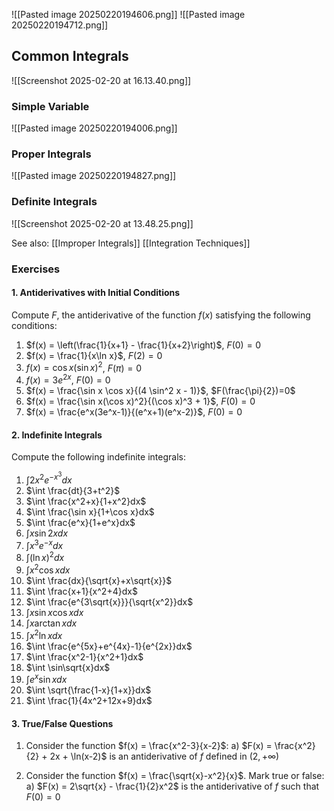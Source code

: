 ---
---

![[Pasted image 20250220194606.png]]
![[Pasted image 20250220194712.png]]

## Common Integrals
![[Screenshot 2025-02-20 at 16.13.40.png]]



### Simple Variable
![[Pasted image 20250220194006.png]]
### Proper Integrals
![[Pasted image 20250220194827.png]]

### Definite Integrals
![[Screenshot 2025-02-20 at 13.48.25.png]]


See also:
[[Improper Integrals]]
[[Integration Techniques]]

### Exercises

#### 1. Antiderivatives with Initial Conditions

Compute $F$, the antiderivative of the function $f(x)$ satisfying the following conditions:
1. $f(x) = \left(\frac{1}{x+1} - \frac{1}{x+2}\right)$, $F(0) = 0$
2. $f(x) = \frac{1}{x\ln x}$, $F(2) = 0$
3. $f(x) = \cos x(\sin x)^2$, $F(\pi) = 0$
4. $f(x) = 3e^{2x}$, $F(0) = 0$
5. $f(x) = \frac{\sin x \cos x}{(4 \sin^2 x - 1)}$, $F(\frac{\pi}{2})=0$
6. $f(x) = \frac{\sin x(\cos x)^2}{(\cos x)^3 + 1}$, $F(0) = 0$
7. $f(x) = \frac{e^x(3e^x-1)}{(e^x+1)(e^x-2)}$, $F(0) = 0$

#### 2. Indefinite Integrals

Compute the following indefinite integrals:
1. $\int 2x^2e^{-x^3}dx$
2. $\int \frac{dt}{3+t^2}$
3. $\int \frac{x^2+x}{1+x^2}dx$
4. $\int \frac{\sin x}{1+\cos x}dx$
5. $\int \frac{e^x}{1+e^x}dx$
6. $\int x\sin 2x dx$
7. $\int x^3e^{-x}dx$
8. $\int (\ln x)^2dx$
9. $\int x^2\cos x dx$
10. $\int \frac{dx}{\sqrt{x}+x\sqrt{x}}$
11. $\int \frac{x+1}{x^2+4}dx$
12. $\int \frac{e^{3\sqrt{x}}}{\sqrt{x^2}}dx$
13. $\int x \sin x \cos x dx$
14. $\int x\arctan x dx$
15. $\int x^2\ln x dx$
16. $\int \frac{e^{5x}+e^{4x}-1}{e^{2x}}dx$
17. $\int \frac{x^2-1}{x^2+1}dx$
18. $\int \sin\sqrt{x}dx$
19. $\int e^x\sin x dx$
20. $\int \sqrt{\frac{1-x}{1+x}}dx$
21. $\int \frac{1}{4x^2+12x+9}dx$

#### 3. True/False Questions

1. Consider the function $f(x) = \frac{x^2-3}{x-2}$:
   a) $F(x) = \frac{x^2}{2} + 2x + \ln(x-2)$ is an antiderivative of $f$ defined in $(2, +\infty)$

2. Consider the function $f(x) = \frac{\sqrt{x}-x^2}{x}$. Mark true or false:
   a) $F(x) = 2\sqrt{x} - \frac{1}{2}x^2$ is the antiderivative of $f$ such that $F(0) = 0$